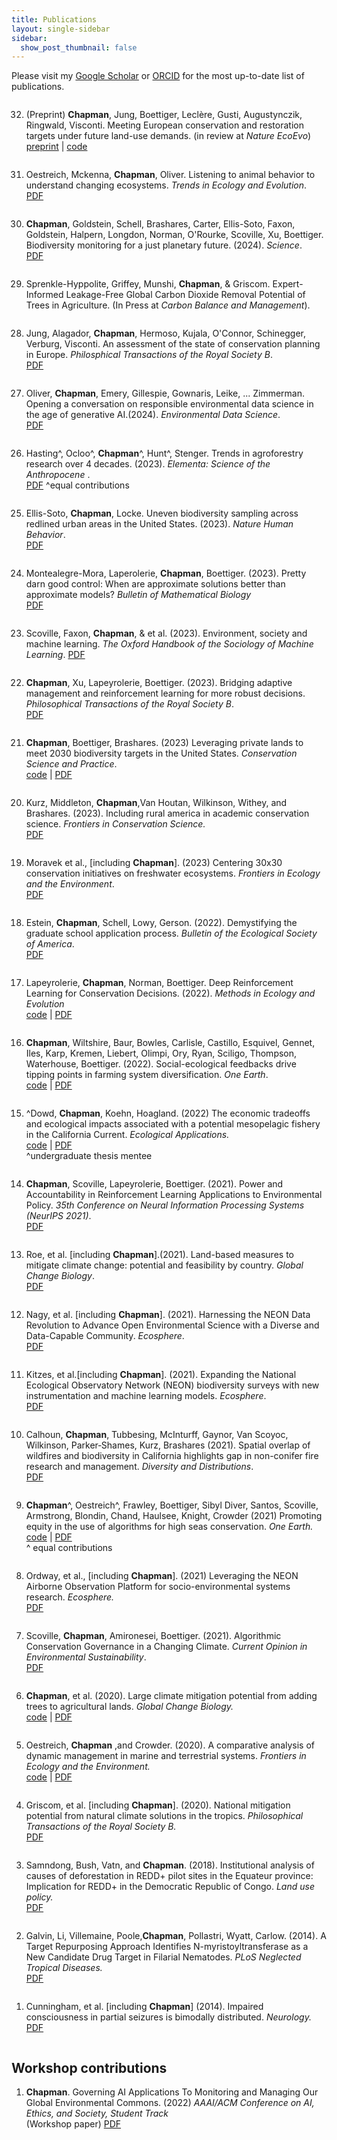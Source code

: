 ```yaml
---
title: Publications
layout: single-sidebar
sidebar: 
  show_post_thumbnail: false
---
```

<style>
ol  { display: flex; flex-direction: column-reverse; }
</style>

Please visit my
[Google Scholar](https://scholar.google.com/citations?user=xJHRncgAAAAJ&hl=en) or  [ORCID](https://orcid.org/0000-0002-1377-1539) for the most up-to-date list of publications.

1. Cunningham, et al. [including __Chapman__] (2014). Impaired consciousness in partial seizures is bimodally distributed. _Neurology._ <br />
[PDF](https://n.neurology.org/content/82/19/1736.short)

2. Galvin, Li,  Villemaine, Poole,__Chapman__, Pollastri, Wyatt, Carlow. (2014). A Target Repurposing Approach Identifies N-myristoyltransferase as a New Candidate Drug Target in Filarial Nematodes. _PLoS Neglected Tropical Diseases._ <br />
[PDF](https://journals.plos.org/plosntds/article?id=10.1371/journal.pntd.0003145)

3. Samndong, Bush, Vatn, and __Chapman__. (2018). Institutional analysis of causes of deforestation in REDD+ pilot sites in the Equateur province: Implication for REDD+ in the Democratic Republic of Congo. _Land use policy._ <br />
[PDF](https://www.sciencedirect.com/science/article/pii/S0264837717305963) 

4. Griscom, et al. [including __Chapman__]. (2020). National mitigation potential from natural climate solutions in the tropics. _Philosophical Transactions of the Royal Society B._ <br /> [PDF](https://royalsocietypublishing.org/doi/abs/10.1098/rstb.2019.0126)

5. Oestreich, __Chapman__ ,and Crowder. (2020). A comparative analysis of dynamic management in marine and terrestrial systems. _Frontiers in Ecology and the Environment._ <br /> [code](https://github.com/milliechapman/dynamic-management-review)  | [PDF](https://github.com/milliechapman/dynamic-management-review)

6. __Chapman__, et al. (2020). Large climate mitigation potential from adding trees to agricultural lands. _Global Change Biology._ <br />
[code](https://github.com/milliechapman/treesincroplands) | [PDF](https://onlinelibrary.wiley.com/doi/abs/10.1111/gcb.15121)

7. Scoville, __Chapman__, Amironesei, Boettiger. (2021). Algorithmic Conservation Governance in a Changing Climate. _Current Opinion in Environmental Sustainability_. <br />
[PDF](https://www.sciencedirect.com/science/article/pii/S1877343521000191)

8. Ordway, et al., [including __Chapman__]. (2021) Leveraging the NEON Airborne Observation Platform for socio-environmental systems research. _Ecosphere._ <br />
[PDF](https://esajournals.onlinelibrary.wiley.com/doi/10.1002/ecs2.3640)

9. __Chapman__^, Oestreich^, Frawley, Boettiger, Sibyl Diver, Santos, Scoville, Armstrong, Blondin, Chand, Haulsee, Knight, Crowder (2021) Promoting equity in the use of algorithms for high seas conservation. _One Earth._ <br /> [code](https://github.com/milliechapman/abnj_value_typologies/) | [PDF](https://authors.elsevier.com/c/1dGBd_wvRVC3L4) <br />
^ equal contributions

10. Calhoun, __Chapman__, Tubbesing, McInturff, Gaynor, Van Scoyoc, Wilkinson, Parker‐Shames, Kurz, Brashares (2021). Spatial overlap of wildfires and biodiversity in California highlights gap in non-conifer fire research and management. _Diversity and Distributions_. <br /> [PDF](https://onlinelibrary.wiley.com/doi/epdf/10.1111/ddi.13394)

11. Kitzes, et al.[including __Chapman__]. (2021). Expanding the National Ecological Observatory Network (NEON) biodiversity surveys with new instrumentation and machine learning models. _Ecosphere_. <br />
[PDF](https://esajournals.onlinelibrary.wiley.com/doi/epdf/10.1002/ecs2.3795)

12. Nagy, et al. [including __Chapman__]. (2021). Harnessing the NEON Data Revolution to Advance Open Environmental Science with a Diverse and Data-Capable Community.  _Ecosphere_. <br />
[PDF](http://dx.doi.org/10.1002/ecs2.3833)

13. Roe, et al. [including __Chapman__].(2021). Land-based measures to mitigate climate change: potential and feasibility by country. _Global Change Biology_. <br />
[PDF](https://onlinelibrary.wiley.com/doi/10.1111/gcb.15873)

14.  __Chapman__, Scoville, Lapeyrolerie, Boettiger. (2021). Power and Accountability in Reinforcement Learning
Applications to Environmental Policy.  _35th Conference on Neural Information Processing Systems (NeurIPS 2021)_. <br />
[PDF](https://openreview.net/pdf?id=6OnoKEFVD_G)

15. ^Dowd, __Chapman__, Koehn, Hoagland. (2022) The economic tradeoffs and ecological impacts associated with a potential mesopelagic fishery in the California Current. _Ecological Applications._ <br /> [code](https://github.com/boettiger-lab/mesopelagic-fishing) | [PDF](https://doi.org/10.1002/eap.2578)  
^undergraduate thesis mentee 

16. __Chapman__, Wiltshire, Baur, Bowles, Carlisle, Castillo, Esquivel, Gennet, Iles, Karp, Kremen, Liebert, Olimpi, Ory, Ryan, Sciligo, Thompson, Waterhouse, Boettiger. (2022). Social-ecological feedbacks drive tipping points in farming system diversification. _One Earth_. <br /> [code](https://github.com/boettiger-lab/dfs-mdp) | [PDF](https://authors.elsevier.com/a/1ejN29C%7EItyKyU) 

17. Lapeyrolerie, __Chapman__, Norman, Boettiger. Deep Reinforcement Learning for Conservation Decisions. (2022). _Methods in Ecology and Evolution_ <br /> 
[code](https://github.com/boettiger-lab/rl-intro)  | [PDF](https://besjournals.onlinelibrary.wiley.com/doi/pdfdirect/10.1111/2041-210X.13954)

18.  Estein, __Chapman__, Schell, Lowy, Gerson. (2022). Demystifying the graduate school application process. _Bulletin of the Ecological Society of America_.<br /> 
[PDF](doi:10.32942/osf.io/e5umr)

19. Moravek et al., [including __Chapman__].  (2023) Centering 30x30 conservation initiatives on freshwater ecosystems.  _Frontiers in Ecology and the Environment_.<br />  [PDF](https://esajournals.onlinelibrary.wiley.com/doi/10.1002/fee.2573?af=R)

20. Kurz, Middleton, __Chapman__,Van Houtan, Wilkinson, Withey, and Brashares. (2023). Including rural america in academic conservation science. _Frontiers in Conservation Science._  <br /> 
[PDF](https://www.frontiersin.org/articles/10.3389/fcosc.2023.1227227/full)

21.  __Chapman__, Boettiger, Brashares. (2023) Leveraging private lands to meet 2030 biodiversity targets in the United States. _Conservation Science and Practice_. <br />
[code](https://github.com/milliechapman/easements-biodiversity)  | [PDF](https://conbio.onlinelibrary.wiley.com/doi/pdf/10.1111/csp2.12897)

22.  __Chapman__, Xu, Lapeyrolerie, Boettiger. (2023). Bridging adaptive management and reinforcement learning for more robust decisions. _Philosophical Transactions of the Royal Society B_. <br />
[PDF](https://arxiv.org/abs/2303.08731)

23. Scoville, Faxon, __Chapman__, & et al. (2023). Environment, society and machine learning. _The Oxford Handbook of the Sociology of Machine Learning_. [PDF](https://doi.org/10.1093/oxfordhb/9780197653609.013.8 )

24. Montealegre-Mora, Laperolerie, __Chapman__, Boettiger. (2023). Pretty darn good control: When are approximate solutions better than approximate models? _Bulletin of Mathematical Biology_  <br /> [PDF](https://link.springer.com/article/10.1007/s11538-023-01198-5)

25. Ellis-Soto, __Chapman__, Locke. Uneven biodiversity sampling across redlined urban areas in the United States. (2023). _Nature Human Behavior_. <br /> [PDF](https://www.nature.com/articles/s41562-023-01688-5)

26. Hasting^,  Ocloo^, __Chapman__^, Hunt^, Stenger. Trends in agroforestry research over 4 decades. (2023). _Elementa: Science of the Anthropocene_ . <br /> [PDF](https://online.ucpress.edu/elementa/article/11/1/00151/197741) ^equal contributions 

27. Oliver, __Chapman__, Emery, Gillespie, Gownaris, Leike, ... Zimmerman. Opening a conversation on responsible environmental data science in the age of generative AI.(2024). _Environmental Data Science_. <br /> [PDF](https://doi.org/10.1017/eds.2024.12) 

28. Jung, Alagador, __Chapman__, Hermoso, Kujala, O'Connor, Schinegger, Verburg, Visconti. An assessment of the state of conservation planning in Europe. _Philosphical Transactions of the Royal Society B_.  <br /> [PDF](https://doi.org/10.1098/rstb.2023.0015)

29. Sprenkle-Hyppolite,  Griffey, Munshi, __Chapman__, & Griscom. Expert-Informed Leakage-Free Global Carbon Dioxide Removal Potential of Trees in Agriculture. (In Press at _Carbon Balance and Management_).

30.  __Chapman__, Goldstein, Schell, Brashares, Carter, Ellis-Soto, Faxon, Goldstein, Halpern, Longdon, Norman, O'Rourke, Scoville, Xu, Boettiger. Biodiversity monitoring for a just planetary future. (2024). _Science_.<br /> [PDF](https://www.science.org/doi/10.1126/science.adh8874)

31. Oestreich, Mckenna, __Chapman__,  Oliver. Listening to animal
behavior to understand changing ecosystems. _Trends in Ecology and Evolution_. 
<br /> [PDF](https://www.cell.com/trends/ecology-evolution/fulltext/S0169-5347(24)00145-9)

32. (Preprint) __Chapman__, Jung, Boettiger, Leclère, Gusti,
Augustynczik, Ringwald, Visconti. Meeting European conservation and restoration targets under future land-use demands. (in review at _Nature EcoEvo_) <br /> [preprint](https://github.com/milliechapman/EU-restoration-prioritization/blob/main/manuscript/EU_preprint.pdf) | [code]( https://github.com/milliechapman/EU-restoration-prioritization)


## Workshop contributions

1.  __Chapman__. Governing AI Applications To Monitoring and Managing Our Global Environmental Commons. (2022) _AAAI/ACM Conference on AI, Ethics, and Society, Student Track_ <br /> (Workshop paper)
[PDF](https://dl.acm.org/doi/pdf/10.1145/3514094.3539540)
